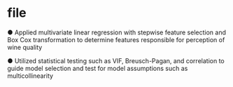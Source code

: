 # file
● Applied multivariate linear regression with stepwise feature selection and Box Cox transformation to determine features responsible for perception of wine quality


● Utilized statistical testing such as VIF, Breusch-Pagan, and correlation to guide model selection and test for model assumptions such as multicollinearity
